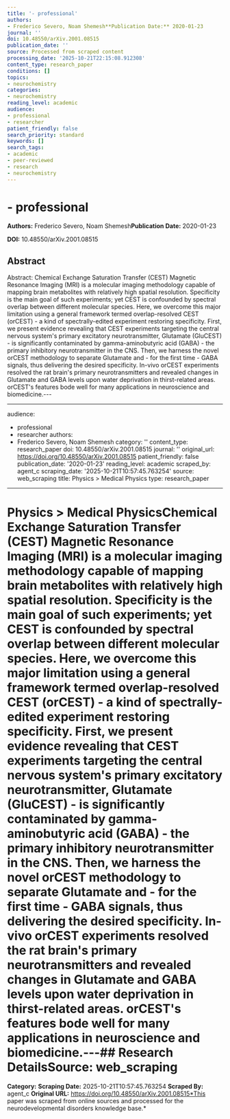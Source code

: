 ```yaml
---
title: '- professional'
authors:
- Frederico Severo, Noam Shemesh**Publication Date:** 2020-01-23
journal: ''
doi: 10.48550/arXiv.2001.08515
publication_date: ''
source: Processed from scraped content
processing_date: '2025-10-21T22:15:08.912308'
content_type: research_paper
conditions: []
topics:
- neurochemistry
categories:
- neurochemistry
reading_level: academic
audience:
- professional
- researcher
patient_friendly: false
search_priority: standard
keywords: []
search_tags:
- academic
- peer-reviewed
- research
- neurochemistry
---
```


# - professional

**Authors:** Frederico Severo, Noam Shemesh**Publication Date:** 2020-01-23

**DOI:** 10.48550/arXiv.2001.08515

## Abstract

Abstract:
Chemical Exchange Saturation Transfer (CEST) Magnetic Resonance Imaging (MRI) is a molecular imaging methodology capable of mapping brain metabolites with relatively high spatial resolution. Specificity is the main goal of such experiments; yet CEST is confounded by spectral overlap between different molecular species. Here, we overcome this major limitation using a general framework termed overlap-resolved CEST (orCEST) - a kind of spectrally-edited experiment restoring specificity. First, we present evidence revealing that CEST experiments targeting the central nervous system's primary excitatory neurotransmitter, Glutamate (GluCEST) - is significantly contaminated by gamma-aminobutyric acid (GABA) - the primary inhibitory neurotransmitter in the CNS. Then, we harness the novel orCEST methodology to separate Glutamate and - for the first time - GABA signals, thus delivering the desired specificity. In-vivo orCEST experiments resolved the rat brain's primary neurotransmitters and revealed changes in Glutamate and GABA levels upon water deprivation in thirst-related areas. orCEST's features bode well for many applications in neuroscience and biomedicine.---

---
audience:
- professional
- researcher
authors:
- Frederico Severo, Noam Shemesh
category: ''
content_type: research_paper
doi: 10.48550/arXiv.2001.08515
journal: ''
original_url: https://doi.org/10.48550/arXiv.2001.08515
patient_friendly: false
publication_date: '2020-01-23'
reading_level: academic
scraped_by: agent_c
scraping_date: '2025-10-21T10:57:45.763254'
source: web_scraping
title: Physics > Medical Physics
type: research_paper
---
# Physics > Medical PhysicsChemical Exchange Saturation Transfer (CEST) Magnetic Resonance Imaging (MRI) is a molecular imaging methodology capable of mapping brain metabolites with relatively high spatial resolution. Specificity is the main goal of such experiments; yet CEST is confounded by spectral overlap between different molecular species. Here, we overcome this major limitation using a general framework termed overlap-resolved CEST (orCEST) - a kind of spectrally-edited experiment restoring specificity. First, we present evidence revealing that CEST experiments targeting the central nervous system's primary excitatory neurotransmitter, Glutamate (GluCEST) - is significantly contaminated by gamma-aminobutyric acid (GABA) - the primary inhibitory neurotransmitter in the CNS. Then, we harness the novel orCEST methodology to separate Glutamate and - for the first time - GABA signals, thus delivering the desired specificity. In-vivo orCEST experiments resolved the rat brain's primary neurotransmitters and revealed changes in Glutamate and GABA levels upon water deprivation in thirst-related areas. orCEST's features bode well for many applications in neuroscience and biomedicine.---## Research Details**Source:** web_scraping
**Category:**
**Scraping Date:** 2025-10-21T10:57:45.763254
**Scraped By:** agent_c
**Original URL:** https://doi.org/10.48550/arXiv.2001.08515*This paper was scraped from online sources and processed for the neurodevelopmental disorders knowledge base.*